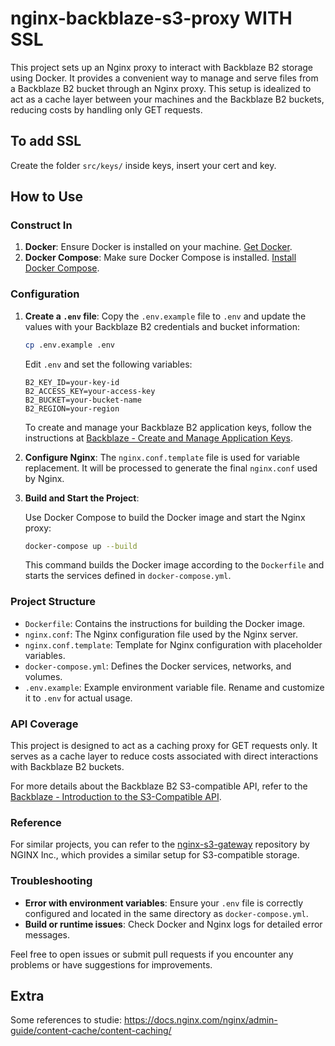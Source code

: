 # nginx-backblaze-s3-proxy WITH SSL

This project sets up an Nginx proxy to interact with Backblaze B2 storage using Docker. 
It provides a convenient way to manage and serve files from a Backblaze B2 bucket through an Nginx proxy. 
This setup is idealized to act as a cache layer between your machines and the Backblaze B2 buckets, reducing costs by handling only GET requests.

## To add SSL
Create the folder ```src/keys/``` inside keys, insert your cert and key.

## How to Use

### Construct In

1. **Docker**: Ensure Docker is installed on your machine. [Get Docker](https://docs.docker.com/get-docker/).
2. **Docker Compose**: Make sure Docker Compose is installed. [Install Docker Compose](https://docs.docker.com/compose/install/).

### Configuration

1. **Create a `.env` file**: Copy the `.env.example` file to `.env` and update the values with your Backblaze B2 credentials and bucket information:

   ```bash
   cp .env.example .env
   ```

   Edit `.env` and set the following variables:

   ```env
   B2_KEY_ID=your-key-id
   B2_ACCESS_KEY=your-access-key
   B2_BUCKET=your-bucket-name
   B2_REGION=your-region
   ```

   To create and manage your Backblaze B2 application keys, follow the instructions at [Backblaze - Create and Manage Application Keys](https://www.backblaze.com/docs/cloud-storage-create-and-manage-app-keys).

2. **Configure Nginx**: The `nginx.conf.template` file is used for variable replacement. It will be processed to generate the final `nginx.conf` used by Nginx.

3. **Build and Start the Project**:

   Use Docker Compose to build the Docker image and start the Nginx proxy:

   ```bash
   docker-compose up --build
   ```

   This command builds the Docker image according to the `Dockerfile` and starts the services defined in `docker-compose.yml`.

### Project Structure

- `Dockerfile`: Contains the instructions for building the Docker image.
- `nginx.conf`: The Nginx configuration file used by the Nginx server.
- `nginx.conf.template`: Template for Nginx configuration with placeholder variables.
- `docker-compose.yml`: Defines the Docker services, networks, and volumes.
- `.env.example`: Example environment variable file. Rename and customize it to `.env` for actual usage.

### API Coverage

This project is designed to act as a caching proxy for GET requests only. It serves as a cache layer to reduce costs associated with direct interactions with Backblaze B2 buckets.

For more details about the Backblaze B2 S3-compatible API, refer to the [Backblaze - Introduction to the S3-Compatible API](https://www.backblaze.com/apidocs/introduction-to-the-s3-compatible-api).

### Reference

For similar projects, you can refer to the [nginx-s3-gateway](https://github.com/nginxinc/nginx-s3-gateway) repository by NGINX Inc., which provides a similar setup for S3-compatible storage.

### Troubleshooting

- **Error with environment variables**: Ensure your `.env` file is correctly configured and located in the same directory as `docker-compose.yml`.
- **Build or runtime issues**: Check Docker and Nginx logs for detailed error messages.

Feel free to open issues or submit pull requests if you encounter any problems or have suggestions for improvements.

## Extra
Some references to studie:
https://docs.nginx.com/nginx/admin-guide/content-cache/content-caching/